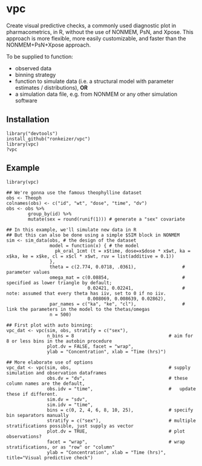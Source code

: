 vpc
===

Create visual predictive checks, a commonly used diagnostic plot in pharmacometrics, in R, without the use of NONMEM, PsN, and Xpose. This approach is more flexible, more easily customizable, and faster than the NONMEM+PsN+Xpose approach.

To be supplied to function:

-  observed data
-  binning strategy
-  function to simulate data (i.e. a structural model with parameter estimates / distributions), **OR**
-  a simulation data file, e.g. from NONMEM or any other simulation software

## Installation

    library("devtools")
    install_github("ronkeizer/vpc")
    library(vpc)
    ?vpc
    
## Example

    library(vpc)

    ## We're gonna use the famous theophylline dataset
    obs <- Theoph
    colnames(obs) <- c("id", "wt", "dose", "time", "dv")
    obs <- obs %>%
            group_by(id) %>%  
            mutate(sex = round(runif(1))) # generate a "sex" covariate
    
    ## In this example, we'll simulate new data in R
    ## But this can also be done using a simple $SIM block in NONMEM
    sim <- sim_data(obs, # the design of the dataset
                    model = function(x) { # the model
                      pk_oral_1cmt (t = x$time, dose=x$dose * x$wt, ka = x$ka, ke = x$ke, cl = x$cl * x$wt, ruv = list(additive = 0.1))
                    }, 
                    theta = c(2.774, 0.0718, .0361),                 # parameter values
                    omega_mat = c(0.08854,                           # specified as lower triangle by default; 
                                  0.02421, 0.02241,                  # note: assumed that every theta has iiv, set to 0 if no iiv. 
                                  0.008069, 0.008639, 0.02862),      
                    par_names = c("ka", "ke", "cl"),                 # link the parameters in the model to the thetas/omegas
                    n = 500)
    
    ## First plot with auto binning:    
    vpc_dat <- vpc(sim, obs, stratify = c("sex"), 
                   n_bins = 8                                   # aim for 8 or less bins in the autobin procedure
                   plot.dv = FALSE, facet = "wrap",
                   ylab = "Concentration", xlab = "Time (hrs)")

    ## More elaborate use of options
    vpc_dat <- vpc(sim, obs,                                    # supply simulation and observation dataframes
                   obs.dv = "dv",                               # these column names are the default,                           
                   obs.idv = "time",                            #   update these if different.
                   sim.dv = "sdv",
                   sim.idv = "time",
                   bins = c(0, 2, 4, 6, 8, 10, 25),             # specify bin separators manually
                   stratify = c("sex"),                         # multiple stratifications possible, just supply as vector
                   plot.dv = TRUE,                              # plot observations?
                   facet = "wrap",                              # wrap stratifications, or as "row" or "column"
                   ylab = "Concentration", xlab = "Time (hrs)", title="Visual predictive check")

    

